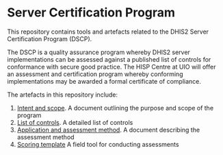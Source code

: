 # Server Certification Program

This repository contains tools and artefacts related to the DHIS2 Server Certification Program (DSCP).

The DSCP is a quality assurance program whereby DHIS2 server implementations can be assessed against
a published list of controls for conformance with secure good practice.  The HISP Centre at UIO will
offer an assessment and certification program whereby conforming implementations may be awarded a formal
certificate of compliance.

The artefacts in this repository include:

1.  [Intent and scope](./scope.md).  A document outlining the purpose and scope of the program
2.  [List of controls](./controls.md). A detailed list of controls
3.  [Application and assessment method](./method.md).  A document describing the assessment method
4.  [Scoring template](./template.md)  A field tool for conducting assessments
